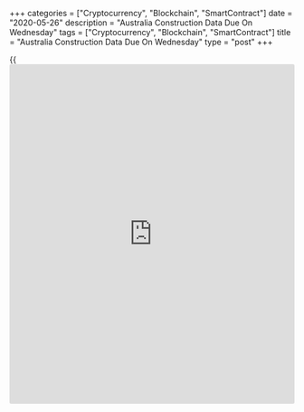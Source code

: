 +++
categories = ["Cryptocurrency", "Blockchain", "SmartContract"]
date = "2020-05-26"
description = "Australia Construction Data Due On Wednesday"
tags = ["Cryptocurrency", "Blockchain", "SmartContract"]
title = "Australia Construction Data Due On Wednesday"
type = "post"
+++

{{<iframe id="large-banner" src="https://www.bounty.group/#slide=15.0" width="100%" height="600" scrolling="no" style="border: 0px solid rgb(216, 221, 230); border-radius: 3px;">}}

Australia will on Wednesday see Q1 numbers for construction work
completed, highlighting a light day for Asia-Pacific economic activity.
Work is expected to sink 1.5 percent on quarter after falling 3.0
percent in the three months prior.

China will release April figures for industrial profits; in March,
profits plummeted 36.7 percent on year.

Thailand will provide April figures for industrial production and
unemployment. Output is expected to tumble 19.55 percent on year after
sliding 11.25 percent in March. The jobless rate was 1.0 percent in the
previous month.

Finally, the [markets][1] in Indonesia remain closed on Wednesday for
Eid-ul-Fitr and will reopen on Thursday.

For comments and feedback [contact](https://www.playgroundfx.com/contact/): editorial@rtt[news](https://www.letsplayfx.com/blog/forex-news-website/).com

[Economic News][2]

 **What parts of the world are seeing the best (and worst) economic
performances lately? Click[here][3] to check out our [Econ Scorecard][3]
and find out! See up-to-the-moment [ranking](https://www.playgroundfx.com/blog/crypto-exchange-ranking/)s for the best and worst
performers in [GDP][4], [unemployment rate][5], [inflation][6] and much
more.**

   1. www.rtt[news](https://www.letsplayfx.com/blog/forex-news-website/).com/Content/Markets.aspx
   2. www.rtt[news](https://www.letsplayfx.com/blog/forex-news-website/).com/Content/EconomicNews.aspx
   3. www.rtt[news](https://www.letsplayfx.com/blog/forex-news-website/).com/economic-scorecard/world-rank/unemployment-rate/highest-performance.aspx
   4. www.rtt[news](https://www.letsplayfx.com/blog/forex-news-website/).com/economic-scorecard/world-rank/GDP/highest-performance.aspx
   5. www.rtt[news](https://www.letsplayfx.com/blog/forex-news-website/).com/economic-scorecard/world-rank/unemployment-rate/lowest-performance.aspx
   6. www.rtt[news](https://www.letsplayfx.com/blog/forex-news-website/).com/economic-scorecard/world-rank/CPI/highest-performance.aspx